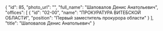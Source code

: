 {
    "id": 85,
    "photo_url": "",
    "full_name": "Шаповалов Денис Анатольевич",
    "offices": [
        {
            "id": "02-00",
            "name": "ПРОКУРАТУРА ВИТЕБСКОЙ ОБЛАСТИ",
            "position": "Первый заместитель прокурора области"
        }
    ],
    "title": "Шаповалов Денис Анатольевич"
}